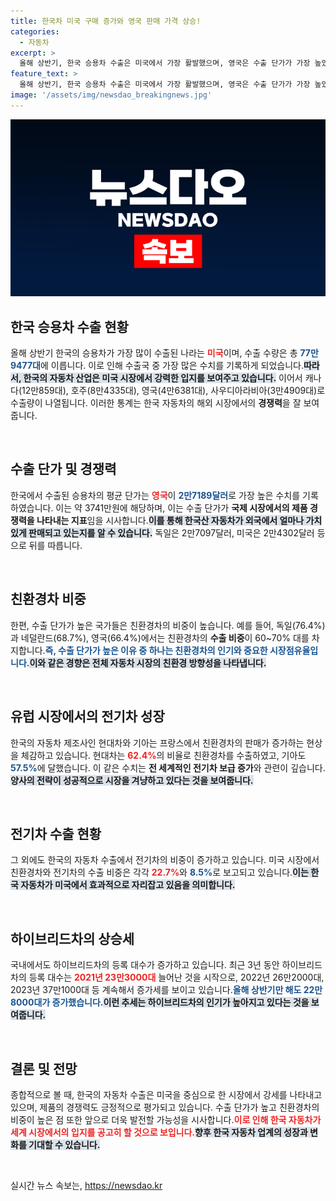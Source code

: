 ```yaml
---
title: 한국차 미국 구매 증가와 영국 판매 가격 상승!
categories:
  - 자동차
excerpt: >
  올해 상반기, 한국 승용차 수출은 미국에서 가장 활발했으며, 영국은 수출 단가가 가장 높았다. 친환경차 비중이 급상승하며, 독일, 네덜란드와 함께 수출에서 두각을 나타내고 있다!
feature_text: >
  올해 상반기, 한국 승용차 수출은 미국에서 가장 활발했으며, 영국은 수출 단가가 가장 높았다. 친환경차 비중이 급상승하며, 독일, 네덜란드와 함께 수출에서 두각을 나타내고 있다!
image: '/assets/img/newsdao_breakingnews.jpg'
---
```


<p><img src="/assets/img/newsdao_breakingnews.jpg" alt="implanttips 속보" /></p>

<h2 data-ke-size="size26">한국 승용차 수출 현황</h2>

<p data-ke-size="size16">올해 상반기 한국의 승용차가 가장 많이 수출된 나라는 <b><span style="color: #ee2323;">미국</span></b>이며, 수출 수량은 총 <b><span style="color: #1a5490;">77만9477대</span></b>에 이릅니다. 이로 인해 수출국 중 가장 많은 수치를 기록하게 되었습니다.<b><span style="background-color: #21538527;">따라서, 한국의 자동차 산업은 미국 시장에서 강력한 입지를 보여주고 있습니다.</span></b> 이어서 캐나다(12만859대), 호주(8만4335대), 영국(4만6381대), 사우디아라비아(3만4909대)로 수출량이 나열됩니다. 이러한 통계는 한국 자동차의 해외 시장에서의 <b>경쟁력</b>을 잘 보여줍니다.</p>

<p data-ke-size="size16">&nbsp;</p>

<h2 data-ke-size="size26">수출 단가 및 경쟁력</h2>

<p data-ke-size="size16">한국에서 수출된 승용차의 평균 단가는 <b><span style="color: #ee2323;">영국</span></b>이 <b><span style="color: #1a5490;">2만7189달러</span></b>로 가장 높은 수치를 기록하였습니다. 이는 약 3741만원에 해당하며, 이는 수출 단가가 <b>국제 시장에서의 제품 경쟁력을 나타내는 지표</b>임을 시사합니다.<b><span style="background-color: #21538527;">이를 통해 한국산 자동차가 외국에서 얼마나 가치 있게 판매되고 있는지를 알 수 있습니다.</span></b> 독일은 2만7097달러, 미국은 2만4302달러 등으로 뒤를 따릅니다.</p>

<p data-ke-size="size16">&nbsp;</p>

<h2 data-ke-size="size26">친환경차 비중</h2>

<p data-ke-size="size16">한편, 수출 단가가 높은 국가들은 친환경차의 비중이 높습니다. 예를 들어, 독일(76.4%)과 네덜란드(68.7%), 영국(66.4%)에서는 친환경차의 <b>수출 비중</b>이 60~70% 대를 차지합니다.<b><span style="color: #1a5490;">즉, 수출 단가가 높은 이유 중 하나는 친환경차의 인기와 중요한 시장점유율입니다.</span></b><b><span style="background-color: #21538527;">이와 같은 경향은 전체 자동차 시장의 친환경 방향성을 나타냅니다.</span></b></p>

<p data-ke-size="size16">&nbsp;</p>

<h2 data-ke-size="size26">유럽 시장에서의 전기차 성장</h2>

<p data-ke-size="size16">한국의 자동차 제조사인 현대차와 기아는 프랑스에서 친환경차의 판매가 증가하는 현상을 체감하고 있습니다. 현대차는 <b><span style="color: #ee2323;">62.4%</span></b>의 비율로 친환경차를 수출하였고, 기아도 <b><span style="color: #1a5490;">57.5%</span></b>에 달했습니다. 이 같은 수치는 <b>전 세계적인 전기차 보급 증가</b>와 관련이 깊습니다.<b><span style="background-color: #21538527;">양사의 전략이 성공적으로 시장을 겨냥하고 있다는 것을 보여줍니다.</span></b></p>

<p data-ke-size="size16">&nbsp;</p>

<h2 data-ke-size="size26">전기차 수출 현황</h2>

<p data-ke-size="size16">그 외에도 한국의 자동차 수출에서 전기차의 비중이 증가하고 있습니다. 미국 시장에서 친환경차와 전기차의 수출 비중은 각각 <b><span style="color: #ee2323;">22.7%</span></b>와 <b><span style="color: #1a5490;">8.5%</span></b>로 보고되고 있습니다.<b><span style="background-color: #21538527;">이는 한국 자동차가 미국에서 효과적으로 자리잡고 있음을 의미합니다.</span></b></p>

<p data-ke-size="size16">&nbsp;</p>

<h2 data-ke-size="size26">하이브리드차의 상승세</h2>

<p data-ke-size="size16">국내에서도 하이브리드차의 등록 대수가 증가하고 있습니다. 최근 3년 동안 하이브리드차의 등록 대수는 <b><span style="color: #ee2323;">2021년 23만3000대</span></b> 늘어난 것을 시작으로, 2022년 26만2000대, 2023년 37만1000대 등 계속해서 증가세를 보이고 있습니다.<b><span style="color: #1a5490;">올해 상반기만 해도 22만8000대가 증가했습니다.</span></b><b><span style="background-color: #21538527;">이런 추세는 하이브리드차의 인기가 높아지고 있다는 것을 보여줍니다.</span></b></p>

<p data-ke-size="size16">&nbsp;</p>

<h2 data-ke-size="size26">결론 및 전망</h2>

<p data-ke-size="size16">종합적으로 볼 때, 한국의 자동차 수출은 미국을 중심으로 한 시장에서 강세를 나타내고 있으며, 제품의 경쟁력도 긍정적으로 평가되고 있습니다. 수출 단가가 높고 친환경차의 비중이 높은 점 또한 앞으로 더욱 발전할 가능성을 시사합니다.<b><span style="color: #ee2323;">이로 인해 한국 자동차가 세계 시장에서의 입지를 공고히 할 것으로 보입니다.</span></b><b><span style="background-color: #21538527;">향후 한국 자동차 업계의 성장과 변화를 기대할 수 있습니다.</span></b></p>

<p data-ke-size="size16">&nbsp;</p>
실시간 뉴스 속보는, <a href="https://newsdao.kr" rel="dofollow">https://newsdao.kr</a>


